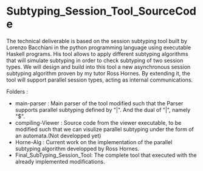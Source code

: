 # Subtyping_Session_Tool_SourceCode

The technical deliverable is based on the session subtyping tool built by Lorenzo Bacchiani in the python programming language using executable Haskell programs. His tool allows to apply different subtyping algorithms that will simulate subtyping in order to check subtyping of two session types. We will design and build into this tool a new asynchronous session subtyping algorithm proven by my tutor Ross Hornes. By extending it, the tool will support parallel session types, acting as internal communications.

Folders :

* main-parser : Main parser of the tool modified such that the Parser supports parallel subtyping defined by "|". And the dual of "|", namely "$".
* compiling-Viewer : Source code from the viewer executable, to be modified such that we can visulize parallel subtyping under the form of an automata.(Not developped yet)
* Horne-Alg : Current work on the implementation of the parallel subtyping algorithm developped by Ross Hornes.
* Final_SubTyping_Session_Tool: The complete tool that executed with the already implemented modifications.
